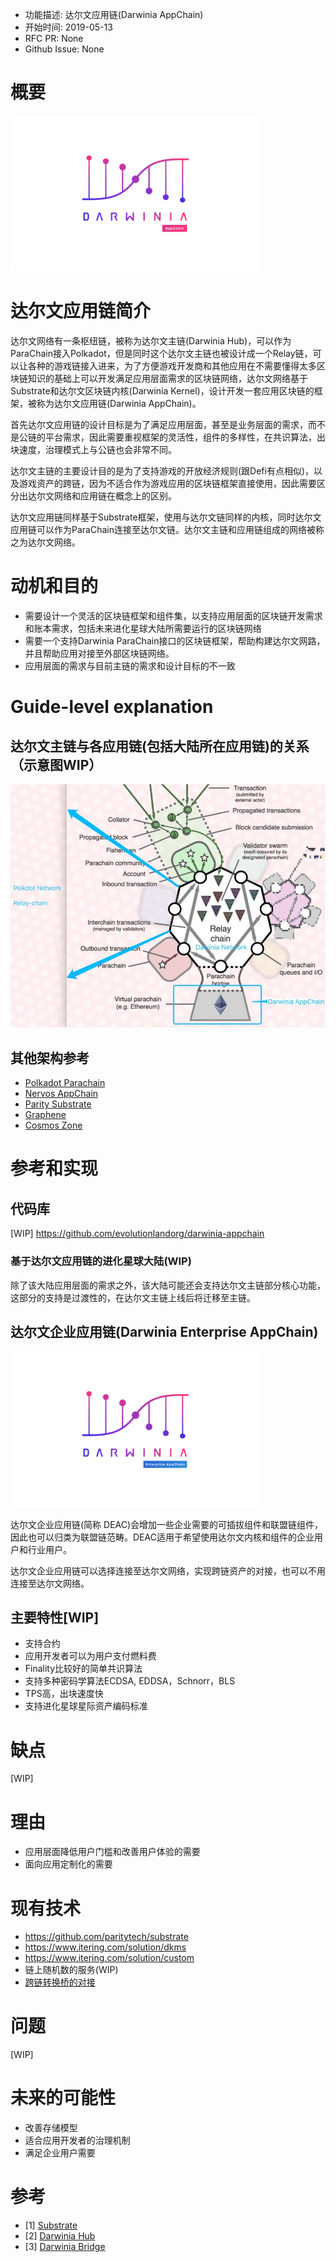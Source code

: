 - 功能描述: 达尔文应用链(Darwinia AppChain)
- 开始时间: 2019-05-13
- RFC PR: None
- Github Issue: None

# 概要
[summary]: #summary

<img src="https://raw.githubusercontent.com/evolutionlandorg/ELIPs/master/logo/darwinia_appchain.png" alt="drawing_appchain" width="400"/>

# 达尔文应用链简介
达尔文网络有一条枢纽链，被称为达尔文主链(Darwinia Hub)，可以作为ParaChain接入Polkadot，但是同时这个达尔文主链也被设计成一个Relay链，可以让各种的游戏链接入进来，为了方便游戏开发商和其他应用在不需要懂得太多区块链知识的基础上可以开发满足应用层面需求的区块链网络，达尔文网络基于Substrate和达尔文区块链内核(Darwinia Kernel)，设计开发一套应用区块链的框架，被称为达尔文应用链(Darwinia AppChain)。

首先达尔文应用链的设计目标是为了满足应用层面，甚至是业务层面的需求，而不是公链的平台需求，因此需要重视框架的灵活性，组件的多样性，在共识算法，出块速度，治理模式上与公链也会非常不同。

达尔文主链的主要设计目的是为了支持游戏的开放经济规则(跟Defi有点相似)，以及游戏资产的跨链，因为不适合作为游戏应用的区块链框架直接使用，因此需要区分出达尔文网络和应用链在概念上的区别。

达尔文应用链同样基于Substrate框架，使用与达尔文链同样的内核，同时达尔文应用链可以作为ParaChain连接至达尔文链。达尔文主链和应用链组成的网络被称之为达尔文网络。

# 动机和目的
[motivation]: #motivation

- 需要设计一个灵活的区块链框架和组件集，以支持应用层面的区块链开发需求和账本需求，包括未来进化星球大陆所需要运行的区块链网络
- 需要一个支持Darwinia ParaChain接口的区块链框架，帮助构建达尔文网路，并且帮助应用对接至外部区块链网络。
- 应用层面的需求与目前主链的需求和设计目标的不一致


# Guide-level explanation
[guide-level-explanation]: #guide-level-explanation

## 达尔文主链与各应用链(包括大陆所在应用链)的关系（示意图WIP）


![达尔文应用链示意图](./images/0006-darwinia-appchain.png)

## 其他架构参考

- [Polkadot Parachain](https://medium.com/polkadot-network/polkadot-the-parachain-3808040a769a)
- [Nervos AppChain](https://www.jianshu.com/p/6f400407e56d)
- [Parity Substrate](https://www.parity.io/substrate/)
- [Graphene](https://github.com/cryptonomex/graphene/wiki)
- [Cosmos Zone](https://ethermint.zone/)



# 参考和实现
[reference-level-explanation]: #reference-level-explanation

## 代码库

[WIP] https://github.com/evolutionlandorg/darwinia-appchain

### 基于达尔文应用链的进化星球大陆(WIP)
除了该大陆应用层面的需求之外，该大陆可能还会支持达尔文主链部分核心功能，这部分的支持是过渡性的，在达尔文主链上线后将迁移至主链。

## 达尔文企业应用链(Darwinia Enterprise AppChain)

<img src="https://raw.githubusercontent.com/evolutionlandorg/ELIPs/master/logo/darwinia_enterprise_appchain.png" alt="drawing_enterprise_appchain" width="400"/>

达尔文企业应用链(简称 DEAC)会增加一些企业需要的可插拔组件和联盟链组件，因此也可以归类为联盟链范畴。DEAC适用于希望使用达尔文内核和组件的企业用户和行业用户。

达尔文企业应用链可以选择连接至达尔文网络，实现跨链资产的对接，也可以不用连接至达尔文网络。

## 主要特性[WIP]

- 支持合约
- 应用开发者可以为用户支付燃料费
- Finality比较好的简单共识算法
- 支持多种密码学算法ECDSA, EDDSA，Schnorr，BLS
- TPS高，出块速度快
- 支持进化星球星际资产编码标准


# 缺点
[drawbacks]: #drawbacks

[WIP]

# 理由
[rationale-and-alternatives]: #rationale-and-alternatives

- 应用层面降低用户门槛和改善用户体验的需要
- 面向应用定制化的需要

# 现有技术
[prior-art]: #prior-art

- https://github.com/paritytech/substrate
- https://www.itering.com/solution/dkms
- https://www.itering.com/solution/custom
- 链上随机数的服务(WIP)
- [跨链转换桥的对接](https://github.com/evolutionlandorg/darwinia-bridge)

# 问题
[unresolved-questions]: #unresolved-questions

[WIP]


# 未来的可能性
[future-possibilities]: #future-possibilities

- 改善存储模型
- 适合应用开发者的治理机制
- 满足企业用户需要


# 参考

- [1] [Substrate](https://github.com/paritytech/substrate)
- [2] [Darwinia Hub](https://github.com/evolutionlandorg/darwinia-hub)
- [3] [Darwinia Bridge](https://github.com/evolutionlandorg/darwinia-bridge)
